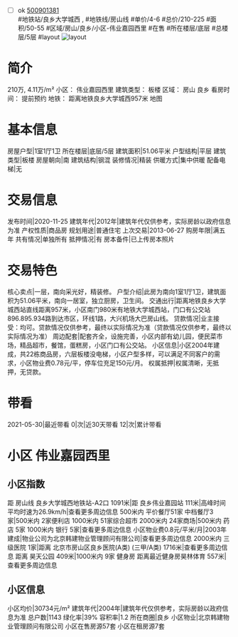 - [ ] ok [500901381](https://bj.5i5j.com/ershoufang/500901381.html)  
 #地铁站/良乡大学城西 ,  #地铁线/房山线
#单价/4-6 #总价/210-225 #面积/50-55   #区域/房山/良乡/小区-伟业嘉园西里 #在售 #所在楼层/底层 #总楼层/5层 #layout 
![layout](http://image2a.5i5j.com/scm/HOUSE_CUSTOMER/0d6a637bffa64249ab09144b938e93d8.jpg_P5.jpg) 
# 简介 
 210万,  4.11万/m² 
小区： 伟业嘉园西里
建筑类型： 板楼
区域： 房山 良乡
看房时间： 提前预约
地铁： 距离地铁良乡大学城西957米 地图
# 基本信息 
 房屋户型|1室1厅1卫
所在楼层|底层/5层
建筑面积|51.06平米
户型结构|平层
建筑类型|板楼
房屋朝向|南
建筑结构|钢混
装修情况|精装
供暖方式|集中供暖
配备电梯|无
# 交易信息 
 发布时间|2020-11-25
建筑年代|2012年|建筑年代仅供参考，实际房龄以政府信息为准
产权性质|商品房
规划用途|普通住宅
上次交易|2013-06-27
购房年限|满五年
共有情况|单独所有
抵押情况|有
房本备件|已上传房本照片
# 交易特色 
 核心卖点|一层，南向采光好，精装修。
户型介绍|此房为南向1室1厅1卫，建筑面积为51.06平米，南向一居室，独立厨房，卫生间。
交通出行|距离地铁良乡大学城西站直线距离957米，小区南门980米有地铁大学城西站，门口有公交站896.895.934路到达市区，环线1路，大兴机场大巴房山线。
贷款情况|业主接受：均可。贷款情况仅供参考，最终以实际情况为准（贷款情况仅供参考，最终以实际情况为准）
周边配套|配套齐全，设施完善，小区内部有幼儿园，便民菜市场，精品超市，餐馆，蛋糕房，小区门口有公交站。
小区信息|小区2004年建成，共22栋商品房，六层板楼没电梯，小区户型多样，可以满足不同客户的需求，小区物业费0.78元/平，停车位充足150元/月。
权属抵押|权属清晰，无抵押，无贷款。
# 带看 
 2021-05-30|最近带看	 0|次|近30天带看	 12|次|累计带看
# 小区 伟业嘉园西里
## 小区指数 
 距 房山线 良乡大学城西地铁站-A2口 1091米|距 良乡伟业嘉园站 111米|高峰时间平均时速为26.9km/h|查看更多周边信息
500米内 平价餐厅51家
中档餐厅3家|500米内 2家便利店
1000米内 51家综合超市
2000米内 24家商场|500米内 药店 5家
1000米内 银行 5家|查看更多周边信息
小区物业费0.8元/平米/月|2003年建成|物业公司为北京韩建物业管理顾问有限公司|查看更多周边信息
2000米内 三级医院 1家|距离 北京市房山区良乡医院(A类) (三甲/A类) 1716米|查看更多周边信息
距离 昊天公园 409米|1000米内 9家 健身房
距离最近健身房昊林体育 557米|查看更多周边信息
## 小区信息 
 小区均价|30734元/m²
建筑年代|2004年|建筑年代仅供参考，实际房龄以政府信息为准
总户数|1143
绿化率|39%
容积率|1.2
所在商圈|良乡
小区物业|北京韩建物业管理顾问有限公司
小区在售房源57套
小区在租房源7套
